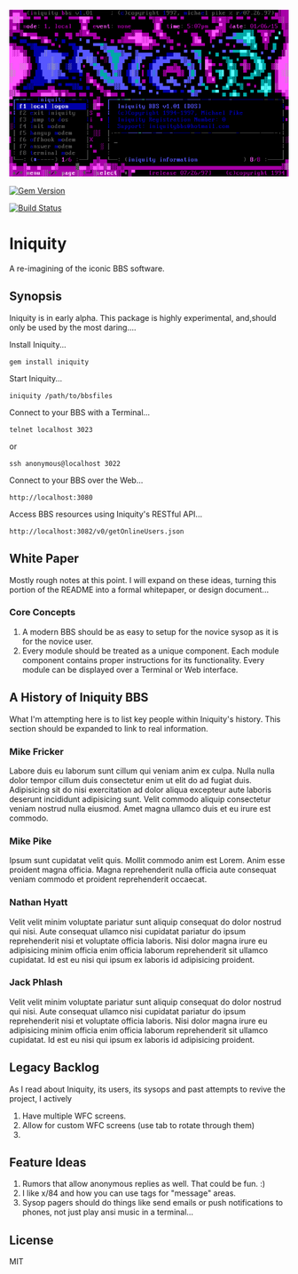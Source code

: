 <p align="center">
    <img src="https://raw.githubusercontent.com/bertrandom/press-enter/gh-pages/iniquity.png" height="300">
</p>

[![Gem Version](https://badge.fury.io/rb/iniquity.png)](https://badge.fury.io/rb/iniquity)

[![Build Status](https://travis-ci.org/iniquitybbs/iniquity.png?branch=master)](https://travis-ci.org/iniquitybbs/iniquity)

# Iniquity
A re-imagining of the iconic BBS software.

## Synopsis
Iniquity is in early alpha. This package is highly experimental, and,should only be used by the most daring....

Install Iniquity...

    gem install iniquity

Start Iniquity...

    iniquity /path/to/bbsfiles

Connect to your BBS with a Terminal...

    telnet localhost 3023

or

    ssh anonymous@localhost 3022

Connect to your BBS over the Web...

    http://localhost:3080

Access BBS resources using Iniquity's RESTful API...

    http://localhost:3082/v0/getOnlineUsers.json

## White Paper
Mostly rough notes at this point. I will expand on these ideas, turning this portion of the README into a formal whitepaper, or design document...

### Core Concepts
1. A modern BBS should be as easy to setup for the novice sysop as it is for the novice user.
2. Every module should be treated as a unique component. Each module component contains proper
instructions for its functionality. Every module can be displayed over a Terminal or Web interface.

## A History of Iniquity BBS
What I'm attempting here is to list key people within Iniquity's history. This section should be expanded to link to real information.

### Mike Fricker
Labore duis eu laborum sunt cillum qui veniam anim ex culpa. Nulla nulla dolor tempor cillum duis consectetur enim ut elit do ad fugiat duis. Adipisicing sit do nisi exercitation ad dolor aliqua excepteur aute laboris deserunt incididunt adipisicing sunt. Velit commodo aliquip consectetur veniam nostrud nulla eiusmod. Amet magna ullamco duis et eu irure est commodo.
### Mike Pike
Ipsum sunt cupidatat velit quis. Mollit commodo anim est Lorem. Anim esse proident magna officia. Magna reprehenderit nulla officia aute consequat veniam commodo et proident reprehenderit occaecat.
### Nathan Hyatt
Velit velit minim voluptate pariatur sunt aliquip consequat do dolor nostrud qui nisi. Aute consequat ullamco nisi cupidatat pariatur do ipsum reprehenderit nisi et voluptate officia laboris. Nisi dolor magna irure eu adipisicing minim officia enim officia laborum reprehenderit sit ullamco cupidatat. Id est eu nisi qui ipsum ex laboris id adipisicing proident.
### Jack Phlash
Velit velit minim voluptate pariatur sunt aliquip consequat do dolor nostrud qui nisi. Aute consequat ullamco nisi cupidatat pariatur do ipsum reprehenderit nisi et voluptate officia laboris. Nisi dolor magna irure eu adipisicing minim officia enim officia laborum reprehenderit sit ullamco cupidatat. Id est eu nisi qui ipsum ex laboris id adipisicing proident.
## Legacy Backlog
As I read about Iniquity, its users, its sysops and past attempts to revive the project, I actively
1. Have multiple WFC screens.
2. Allow for custom WFC screens (use tab to rotate through them)
3.

## Feature Ideas

1. Rumors that allow anonymous replies as well. That could be fun. :)
2. I like x/84 and how you can use tags for "message" areas.
3. Sysop pagers should do things like send emails or push notifications to phones, not just play ansi music in a terminal...
## License
MIT
